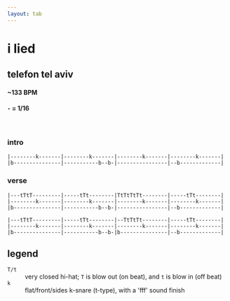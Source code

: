 ```yaml
---
layout: tab
---
```


# i lied
## telefon tel aviv

#### ~133 BPM
#### `-` = 1/16

<br/>

### intro
```
|--------k-------|--------k-------|--------k-------|--------k-------|
|b---------------|-----------b--b-|----------------|--b-------------|
```

### verse
```
|---tTtT---------|-----tTt--------|TtTtTtTt--------|-----tTt--------|
|--------k-------|--------k-------|--------k-------|--------k-------|
|b---------------|-----------b--b-|----------------|--b-------------|
```

```
|---tTtT---------|-----tTt--------|--TtTtTt--------|-----tTt--------|
|--------k-------|--------k-------|--------k-------|--------k-------|
|b---------------|-----------b--b-|b---------------|--b-------------|
```

## legend

<dl>
    <dt><code>T/t</code></dt><dd>very closed hi-hat; <code>T</code> is blow out (on beat), and <code>t</code> is blow in (off beat)</dd>
    <dt><code>k</code></dt><dd>flat/front/sides k-snare (t-type), with a 'fff' sound finish</dd>
</dl>
